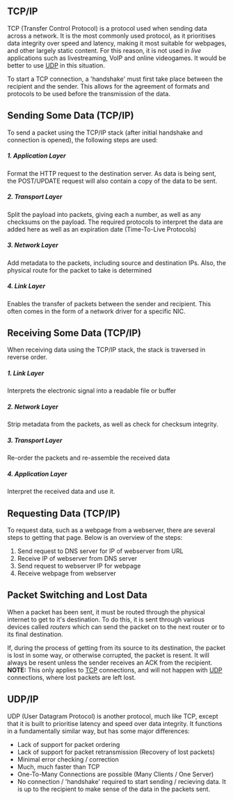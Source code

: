 ## TCP/IP
TCP (Transfer Control Protocol) is a protocol used when sending data across a network. It is the most commonly used protocol, as it prioritises data integrity over speed and latency, making it most suitable for webpages, and other largely static content. For this reason, it is not used in *live* applications such as livestreaming, VoIP and online videogames. It would be better to use [UDP](#udpip) in this situation.

To start a TCP connection, a 'handshake' must first take place between the recipient and the sender. This allows for the agreement of formats and protocols to be used before the transmission of the data.

## Sending Some Data (TCP/IP)
To send a packet using the TCP/IP stack (after initial handshake and connection is opened), the following steps are used:

##### 1. Application Layer  
Format the HTTP request to the destination server. As data is being sent, the POST/UPDATE request will also contain a copy of the data to be sent. 
##### 2. Transport Layer  
Split the payload into packets, giving each a number, as well as any checksums on the payload. The required protocols to interpret the data are added here as well as an expiration date (Time-To-Live Protocols)
##### 3. Network Layer  
Add metadata to the packets, including source and destination IPs. Also, the physical route for the packet to take is determined
##### 4. Link Layer  
Enables the transfer of packets between the sender and recipient. This often comes in the form of a network driver for a specific NIC.

## Receiving Some Data (TCP/IP)
When receiving data using the TCP/IP stack, the stack is traversed in reverse order.

##### 1. Link Layer
Interprets the electronic signal into a readable file or buffer
##### 2. Network Layer
Strip metadata from the packets, as well as check for checksum integrity. 
##### 3. Transport Layer
Re-order the packets and re-assemble the received data
##### 4. Application Layer
Interpret the received data and use it.

## Requesting Data (TCP/IP)
To request data, such as a webpage from a webserver, there are several steps to getting that page. Below is an overview of the steps:
1. Send request to DNS server for IP of webserver from URL
2. Receive IP of webserver from DNS server
3. Send request to webserver IP for webpage
4. Receive webpage from webserver

## Packet Switching and Lost Data
When a packet has been sent, it must be routed through the physical internet to get to it's destination. To do this, it is sent through various devices called *routers* which can send the packet on to the next router or to its final destination.

If, during the process of getting from its source to its destination, the packet is lost in some way, or otherwise corrupted, the packet is resent. It will always be resent unless the sender receives an ACK from the recipient. **NOTE:** This only applies to [TCP](#tcpip) connections, and will not happen with [UDP](#udpip) connections, where lost packets are left lost.

## UDP/IP
UDP (User Datagram Protocol) is another protocol, much like TCP, except that it is built to prioritise latency and speed over data integrity. It functions in a fundamentally similar way, but has some major differences:
- Lack of support for packet ordering
- Lack of support for packet retransmission (Recovery of lost packets)
- Minimal error checking / correction
- Much, much faster than TCP
- One-To-Many Connections are possible (Many Clients / One Server)
- No connection / 'handshake' required to start sending / recieving data. It is up to the recipient to make sense of the data in the packets sent. 

